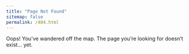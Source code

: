 ```yaml
---
title: "Page Not Found"
sitemap: false
permalink: /404.html
---
```


Oops! You’ve wandered off the map.
The page you’re looking for doesn’t exist… yet.
